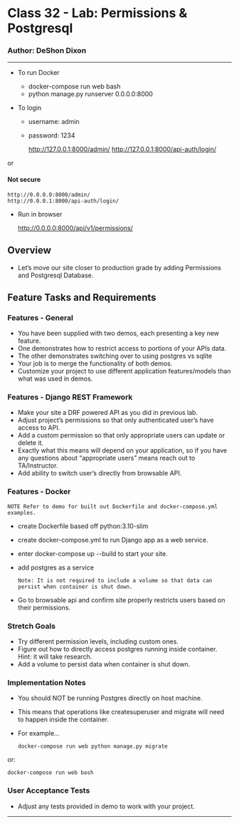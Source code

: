 # Class 32 - Lab: Permissions & Postgresql

### Author: DeShon Dixon

---

- To run Docker

  - docker-compose run web bash
  - python manage.py runserver 0.0.0.0:8000


- To login
  - username: admin
  - password: 1234


    http://127.0.0.1:8000/admin/
    http://127.0.0.1:8000/api-auth/login/

or
#### Not secure


    http://0.0.0.0:8000/admin/
    http://0.0.0.1:8000/api-auth/login/

- Run in browser


    http://0.0.0.0:8000/api/v1/permissions/

## Overview

- Let’s move our site closer to production grade by adding Permissions and Postgresql Database.

## Feature Tasks and Requirements

### Features - General

- You have been supplied with two demos, each presenting a key new feature.
- One demonstrates how to restrict access to portions of your APIs data.
- The other demonstrates switching over to using postgres vs sqlite
- Your job is to merge the functionality of both demos.
- Customize your project to use different application features/models than what was used in demos.

### Features - Django REST Framework

- Make your site a DRF powered API as you did in previous lab.
- Adjust project’s permissions so that only authenticated user’s have access to API.
- Add a custom permission so that only appropriate users can update or delete it.
- Exactly what this means will depend on your application, so if you have any questions about “appropriate users” means reach out to TA/Instructor.
- Add ability to switch user’s directly from browsable API.

### Features - Docker
    NOTE Refer to demo for built out Dockerfile and docker-compose.yml examples.

- create Dockerfile based off python:3.10-slim
- create docker-compose.yml to run Django app as a web service.
- enter docker-compose up --build to start your site.
- add postgres as a service

      Note: It is not required to include a volume so that data can persist when container is shut down.
- Go to browsable api and confirm site properly restricts users based on their permissions.

### Stretch Goals

- Try different permission levels, including custom ones.
- Figure out how to directly access postgres running inside container. Hint: it will take research.
- Add a volume to persist data when container is shut down.

### Implementation Notes

- You should NOT be running Postgres directly on host machine.
- This means that operations like createsuperuser and migrate will need to happen inside the container.

- For example…
  
      docker-compose run web python manage.py migrate

or:

    docker-compose run web bash

### User Acceptance Tests

- Adjust any tests provided in demo to work with your project.

---